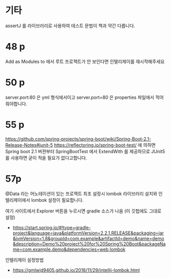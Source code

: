 # 기타
assertJ 를 라이브러리로 사용하여 테스트 문법이 책과 약간 다릅니다. 


# 48 p
Add as Modules to 에서 루트 프로젝트가 안 보인다면 인텔리제이를 재시작해주세요

# 50 p
server.port:80 은 yml 형식에서이고
server.port=80 은 properties 파일에서 적어줘야합니다.

# 55 p 

https://github.com/spring-projects/spring-boot/wiki/Spring-Boot-2.1-Release-Notes#junit-5
https://reflectoring.io/spring-boot-test/
에 의하면 Spring boot 2.1 버젼부터 SpringBootTest 에서 ExtendWith 를 제공하므로 JUnit5를 사용하면 굳이 적을 필요가 없다고합니다.
 
# 57p
@Data 라는 어노테이션이 있는 프로젝트 최초 설정시 lombok 라이브러리 설치와
인텔리제이에서 lombok 설정이 필요합니다.

여기 사이트에서 Explorer 버튼을 누르시면 gradle 소스가 나옴 (이 깃헙에도 그대로 설정)
- https://start.spring.io/#!type=gradle-project&language=java&platformVersion=2.2.1.RELEASE&packaging=jar&jvmVersion=1.8&groupId=com.example&artifactId=demo&name=demo&description=Demo%20project%20for%20Spring%20Boot&packageName=com.example.demo&dependencies=web,lombok

인텔리제이 설정방법
- https://gmlwjd9405.github.io/2018/11/29/intellij-lombok.html

